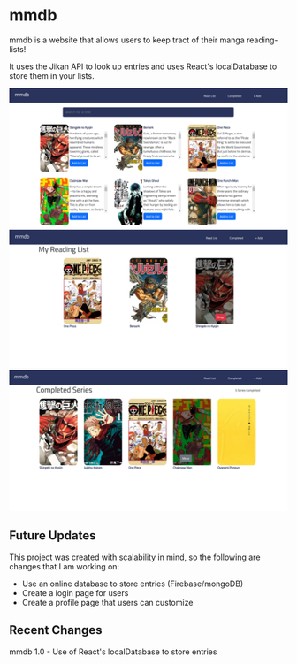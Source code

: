 # mmdb

mmdb is a website that allows users to keep tract of their manga reading-lists! 

It uses the Jikan API to look up entries and uses React's localDatabase to store them in your lists.


<p align="middle">
  <img src="public/add_page.png" alt="drawing"/>
  <img src="public/read_page.png" alt="drawing"/>
  <img src="public/completed_page.png" alt="drawing"/>
</p>

## Future Updates
This project was created with scalability in mind, so the following are changes that I am working on:
* Use an online database to store entries (Firebase/mongoDB)
* Create a login page for users
* Create a profile page that users can customize

## Recent Changes
mmdb 1.0 - Use of React's localDatabase to store entries